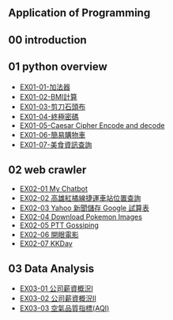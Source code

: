 ## Application of Programming

## 00 introduction

## 01 python overview

- [EX01-01-加法器](EX01_01_加法器.ipynb)
- [EX01-02-BMI計算](EX01_02_BMI_計算.ipynb)
- [EX01-03-剪刀石頭布](EX01_03_Rock_Paper_Scissors.ipynb)
- [EX01-04-終極密碼](EX01_04_終極密碼.ipynb)
- [EX01-05-Caesar Cipher Encode and decode](EX01_05_Caesar_Cipher_Encode_and_decode.ipynb)
- [EX01-06-簡易購物車](EX01_06_簡易購物車.ipynb)
- [EX01-07-美食資訊查詢](EX01_07_美食資訊查詢.ipynb)

## 02 web crawler
- [EX02-01 My Chatbot](EX02_01_My_Chatbot.ipynb)
- [EX02-02 高雄紅橘線捷運車站位置查詢](EX02_02_高雄紅橘線捷運車站位置查詢.ipynb)
- [EX02-03 Yahoo 新聞儲存 Google 試算表](EX02_03_Yahoo_新聞儲存_Google_試算表.ipynb)
- [EX02-04 Download Pokemon Images](EX02_04_Download_Pokemon_Images.ipynb)
- [EX02-05 PTT Gossiping](EX02_05_PTT_Gossiping.ipynb)
- [EX02-06 開眼電影](EX02_06_開眼電影.ipynb)
- [EX02-07 KKDay](EX02_07_KKDay.ipynb)

## 03 Data Analysis
- [EX03-01 公司薪資概況Ⅰ](EX03_01_公司薪資概況Ⅰ.ipynb)
- [EX03-02 公司薪資概況Ⅱ]()
- [EX03-03 空氣品質指標(AQI)](EX03_03_空氣品質指標(AQI).ipynb)

